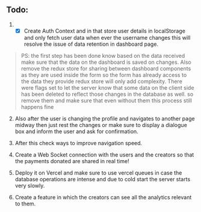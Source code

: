 ## Todo:
1. - [x]  Create Auth Context and in that store user details in localStorage and only fetch user data when ever the username changes this will resolve the issue of data retention in dashboard page.

> PS: the first step has been done know based on the data received make sure that the data on the dashboard is saved on changes.
> Also remove the redux store for sharing between dashboard components as they are used inside the form so the form has already access to the data they provide redux store will only add complexity.
> There were flags set to let the server know that some data on the client side has been deleted to reflect those changes in the database as well. so remove them and make sure that even without them this process still happens fine

2.  Also after the user is changing the profile and navigates to another page midway then just rest the changes or make sure to display a dialogue box and inform the user and ask for confirmation.

3.  After this check ways to improve navigation speed.

4.  Create a Web Socket connection with the users and the creators so that the payments donated are shared in real time!

5.  Deploy it on Vercel and make sure to use vercel queues in case the database operations are intense and due to cold start the server starts very slowly.

6.  Create a feature in which the creators can see all the analytics relevant to them.
